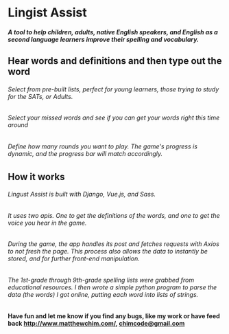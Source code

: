 # Lingist Assist

##### A tool to help children, adults, native English speakers, and English as a second language learners improve their spelling and vocabulary.

## Hear words and definitions and then type out the word

###### Select from pre-built lists, perfect for young learners, those trying to study for the SATs, or Adults. 

###### Select your missed words and see if you can get your words right this time around

###### Define how many rounds you want to play. The game's progress is dynamic, and the progress bar will match accordingly. 

## How it works

###### Lingust Assist is built with Django, Vue.js, and Sass.

###### It uses two apis. One to get the definitions of the words, and one to get the voice you hear in the game.

###### During the game, the app handles its post and fetches requests with Axios to not fresh the page. This process also allows the data to instantly be stored, and for further front-end manipulation.

###### The 1st-grade through 9th-grade spelling lists were grabbed from educational resources. I then wrote a simple python program to parse the data (the words) I got online, putting each word into lists of strings. 

#### Have fun and let me know if you find any bugs, like my work or have feed back http://www.matthewchim.com/, chimcode@gmail.com

